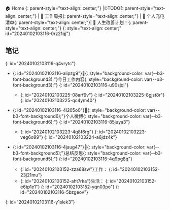 🏠 <span data-type="a" data-href="siyuan://blocks/20220219110940-ste9sch">Home </span>{: parent-style="text-align: center;"} |<span data-type="a" data-href="siyuan://blocks/20240101183743-y8tuiin">⏰TODO</span>{: parent-style="text-align: center;"} | 📆 <span data-type="a" data-href="siyuan://blocks/20230804030034-u5j4e1s">工作周报</span>{: parent-style="text-align: center;"} | 🐳 <span data-type="a" data-href="siyuan://blocks/20231106103958-3kmt3f9">个人充电清单</span>{: parent-style="text-align: center;"}| 🧐 <span data-type="a" data-href="siyuan://blocks/20230330111337-bfoss5l">人生改善计划！</span>{: parent-style="text-align: center;"}
{: style="text-align: center;" id="20240102103116-0rz21qj"}

## 笔记
{: id="20240102103116-q4vrytc"}

* {: id="20240102103116-alipzg9"}<span data-type="text">🔬</span>{: style="background-color: var(--b3-font-background3);"}<span data-type="block-ref text" data-subtype="s" data-id="20221017232327-wdu8k0j">今日工作内容</span>{: style="background-color: var(--b3-font-background3);"}
  {: id="20240102103116-u90sjql"}

  * {: id="20240102103225-08arf9v"}
    {: id="20240102103225-8gjst8r"}
  {: id="20240102103225-qc4ym40"}
* {: id="20240102103116-4l205o0"}<span data-type="text">📸</span>{: style="background-color: var(--b3-font-background6);"}<span data-type="block-ref text" data-subtype="s" data-id="20230304225859-8xlywce">个人微博</span>{: style="background-color: var(--b3-font-background6);"}
  {: id="20240102103116-85juya3"}

  * {: id="20240102103223-4q8f6rg"}
    {: id="20240102103223-veg6o99"}
  {: id="20240102103224-a6jdz4k"}
* {: id="20240102103116-4jaug47"}<span data-type="text">🧐</span>{: style="background-color: var(--b3-font-background5);"}<span data-type="block-ref text" data-subtype="s" data-id="20230330111337-bfoss5l">总结反思</span>{: style="background-color: var(--b3-font-background5);"}
  {: id="20240102103116-4q9bg8q"}

  * {: id="20240102103152-zza68sw"}工作：
    {: id="20240102103152-23j21mu"}
  * {: id="20240102103152-aht7rka"}生活：
    {: id="20240102103152-e6tp1e1"}
  {: id="20240102103152-yqn03po"}
{: id="20240102103116-5bzgeov"}

{: id="20240102103116-y1slek3"}
